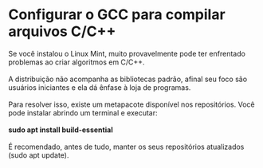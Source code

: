 # Configurar o GCC para compilar arquivos C/C++

Se você instalou o Linux Mint, muito provavelmente pode ter enfrentado problemas ao criar algoritmos em C/C++.</br></br>
A distribuição não acompanha as bibliotecas padrão, afinal seu foco são usuários iniciantes e ela dá ênfase à loja de programas.</br></br>
Para resolver isso, existe um metapacote disponível nos repositórios. Você pode instalar abrindo um terminal e executar:</br></br>
<b>sudo apt install build-essential</b></br></br>
É recomendado, antes de tudo, manter os seus repositórios atualizados (sudo apt update).</br>
